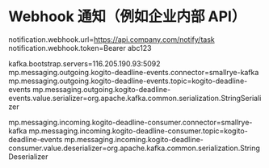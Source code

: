 # Webhook 通知（例如企业内部 API）
notification.webhook.url=https://api.company.com/notify/task
notification.webhook.token=Bearer abc123


kafka.bootstrap.servers=116.205.190.93:5092
mp.messaging.outgoing.kogito-deadline-events.connector=smallrye-kafka
mp.messaging.outgoing.kogito-deadline-events.topic=kogito-deadline-events
mp.messaging.outgoing.kogito-deadline-events.value.serializer=org.apache.kafka.common.serialization.StringSerializer

mp.messaging.incoming.kogito-deadline-consumer.connector=smallrye-kafka
mp.messaging.incoming.kogito-deadline-consumer.topic=kogito-deadline-events
mp.messaging.incoming.kogito-deadline-consumer.value.deserializer=org.apache.kafka.common.serialization.StringDeserializer